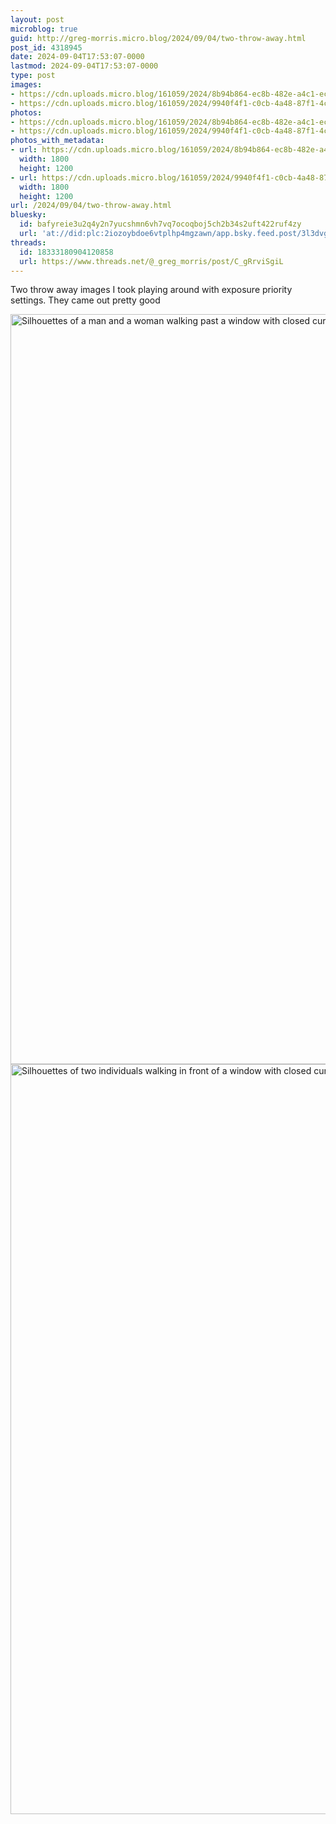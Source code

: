 ```yaml
---
layout: post
microblog: true
guid: http://greg-morris.micro.blog/2024/09/04/two-throw-away.html
post_id: 4318945
date: 2024-09-04T17:53:07-0000
lastmod: 2024-09-04T17:53:07-0000
type: post
images:
- https://cdn.uploads.micro.blog/161059/2024/8b94b864-ec8b-482e-a4c1-eca7c9df4e54.jpg
- https://cdn.uploads.micro.blog/161059/2024/9940f4f1-c0cb-4a48-87f1-4c4ee1747675.jpg
photos:
- https://cdn.uploads.micro.blog/161059/2024/8b94b864-ec8b-482e-a4c1-eca7c9df4e54.jpg
- https://cdn.uploads.micro.blog/161059/2024/9940f4f1-c0cb-4a48-87f1-4c4ee1747675.jpg
photos_with_metadata:
- url: https://cdn.uploads.micro.blog/161059/2024/8b94b864-ec8b-482e-a4c1-eca7c9df4e54.jpg
  width: 1800
  height: 1200
- url: https://cdn.uploads.micro.blog/161059/2024/9940f4f1-c0cb-4a48-87f1-4c4ee1747675.jpg
  width: 1800
  height: 1200
url: /2024/09/04/two-throw-away.html
bluesky:
  id: bafyreie3u2q4y2n7yucshmn6vh7vq7ocoqboj5ch2b34s2uft422ruf4zy
  url: 'at://did:plc:2iozoybdoe6vtplhp4mgzawn/app.bsky.feed.post/3l3dvgp4jvh2s'
threads:
  id: 18333180904120858
  url: https://www.threads.net/@_greg_morris/post/C_gRrviSgiL
---
```

Two throw away images I took playing around with exposure priority settings. They came out pretty good 

<div class="gallery">
<img src="uploads/2024/8b94b864-ec8b-482e-a4c1-eca7c9df4e54.jpg" width="1800" height="1200" alt="Silhouettes of a man and a woman walking past a window with closed curtains in the background. The image has strong contrast with light coming from above, creating a shadowed foreground." />

<img src="uploads/2024/9940f4f1-c0cb-4a48-87f1-4c4ee1747675.jpg" width="1800" height="1200" alt="Silhouettes of two individuals walking in front of a window with closed curtains. The person in the foreground appears to be smoking, while the person behind is holding what seems to be a child or a large stuffed animal. The image is taken in lower" />


</div>
